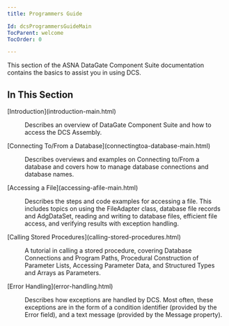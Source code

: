 ```yaml
---
title: Programmers Guide

Id: dcsProgrammersGuideMain
TocParent: welcome
TocOrder: 0

---
```


This section of the ASNA DataGate Component Suite documentation contains the basics to assist you in using DCS.
## In This Section

<dl>
        <dt>
[Introduction](introduction-main.html)
        </dt>
        <dd>

Describes an overview of DataGate Component Suite and how to access the DCS Assembly. 
</dd>
        <dt>
          [Connecting To/From a 
									Database](connectingtoa-database-main.html)</dt>
        <dd>

Describes overviews and examples on Connecting to/From a database and covers how to manage database connections and database names.
</dd>
        <dt>
[Accessing a File](accessing-afile-main.html)
        </dt>
        <dd>

Describes the steps and code examples for accessing a file. This includes topics on using the FileAdapter class, database file records and AdgDataSet, reading and writing to database files, efficient file access, and verifying results with exception handling.
</dd>
        <dt>
[Calling Stored Procedures](calling-stored-procedures.html)
        </dt>
        <dd>

A tutorial in calling a stored procedure, covering Database Connections and Program Paths, Procedural Construction of Parameter Lists, Accessing Parameter Data, and Structured Types and Arrays as Parameters. 
</dd>
        <dt>
[Error Handling](error-handling.html)
        </dt>
        <dd>

Describes how exceptions are handled by DCS. Most often, these exceptions are in the form of a condition identifier (provided by the Error field), and a text message (provided by the Message property). 
</dd>
</dl>

